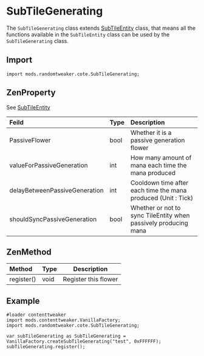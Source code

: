# SubTileGenerating

The `SubTileGenerating` class extends [SubTileEntity](SubTileEntity.md) class, that means all the
functions available in the `SubTileEntity` class can be used by the `SubTileGenerating` class.

## Import

```zenscript
import mods.randomtweaker.cote.SubTileGenerating;
```

## ZenProperty

See [SubTileEntity](SubTileEntity.md)

| Feild | Type | Description |
| :---- | :--- | :----- |
| PassiveFlower | bool | Whether it is a passive generation flower |
| valueForPassiveGeneration | int | How many amount of mana each time the mana produced|
| delayBetweenPassiveGeneration | int | Cooldown time after each time the mana produced (Unit : Tick) |
| shouldSyncPassiveGeneration | bool | Whether or not to sync TileEntity when passively producing mana |

## ZenMethod

| Method | Type | Description |
|:---- |:--- |----- |
| register() | void | Register this flower |

## Example

```zenscript
#loader contenttweaker
import mods.contenttweaker.VanillaFactory;
import mods.randomtweaker.cote.SubTileGenerating;

var subTileGenerating as SubTileGenerating = VanillaFactory.createSubTileGenerating("test", 0xFFFFFF);
subTileGenerating.register();
```
